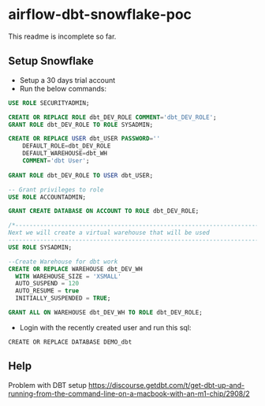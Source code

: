 # airflow-dbt-snowflake-poc
This readme is incomplete so far.

## Setup Snowflake
* Setup a 30 days trial account
* Run the below commands:
```sql
USE ROLE SECURITYADMIN;

CREATE OR REPLACE ROLE dbt_DEV_ROLE COMMENT='dbt_DEV_ROLE';
GRANT ROLE dbt_DEV_ROLE TO ROLE SYSADMIN;

CREATE OR REPLACE USER dbt_USER PASSWORD=''
	DEFAULT_ROLE=dbt_DEV_ROLE
	DEFAULT_WAREHOUSE=dbt_WH
	COMMENT='dbt User';
    
GRANT ROLE dbt_DEV_ROLE TO USER dbt_USER;

-- Grant privileges to role
USE ROLE ACCOUNTADMIN;

GRANT CREATE DATABASE ON ACCOUNT TO ROLE dbt_DEV_ROLE;

/*---------------------------------------------------------------------------
Next we will create a virtual warehouse that will be used
---------------------------------------------------------------------------*/
USE ROLE SYSADMIN;

--Create Warehouse for dbt work
CREATE OR REPLACE WAREHOUSE dbt_DEV_WH
  WITH WAREHOUSE_SIZE = 'XSMALL'
  AUTO_SUSPEND = 120
  AUTO_RESUME = true
  INITIALLY_SUSPENDED = TRUE;

GRANT ALL ON WAREHOUSE dbt_DEV_WH TO ROLE dbt_DEV_ROLE;
```
* Login with the recently created user and run this sql:
```
CREATE OR REPLACE DATABASE DEMO_dbt
```


## Help
Problem with DBT setup
https://discourse.getdbt.com/t/get-dbt-up-and-running-from-the-command-line-on-a-macbook-with-an-m1-chip/2908/2